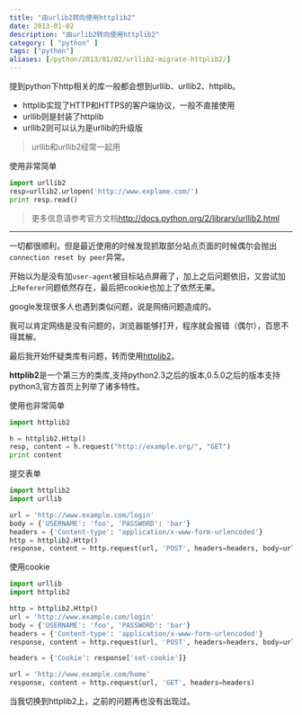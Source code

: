 ```yaml
---
title: "由urlib2转向使用httplib2"
date: 2013-01-02
description: "由urlib2转向使用httplib2"
category: [ "python" ]
tags: ["python"]
aliases: [/python/2013/01/02/urllib2-migrate-httplib2/]
---
```


提到python下http相关的库一般都会想到urllib、urllib2、httplib。

*  httplib实现了HTTP和HTTPS的客户端协议，一般不直接使用
*  urllib则是封装了httplib
*  urllib2则可以认为是urllib的升级版

>urllib和urllib2经常一起用

使用非常简单

```python
import urllib2
resp=urllib2.urlopen('http://www.explame.com/')
print resp.read()
```

>更多信息请参考官方文档<http://docs.python.org/2/library/urllib2.html>

---

一切都很顺利，但是最近使用的时候发现抓取部分站点页面的时候偶尔会抛出`connection reset by peer`异常。

开始以为是没有加`user-agent`被目标站点屏蔽了，加上之后问题依旧，又尝试加上`Referer`问题依然存在，最后把cookie也加上了依然无果。

google发现很多人也遇到类似问题，说是网络问题造成的。

我可以肯定网络是没有问题的，浏览器能够打开，程序就会报错（偶尔），百思不得其解。

最后我开始怀疑类库有问题，转而使用[httplib2](https://code.google.com/p/httplib2/)。

**httplib2**是一个第三方的类库,支持python2.3之后的版本,0.5.0之后的版本支持python3,官方首页上列举了诸多特性。

使用也非常简单

```python
import httplib2

h = httplib2.Http()
resp, content = h.request("http://example.org/", "GET")
print content
```

提交表单

```python
import httplib2
import urllib

url = 'http://www.example.com/login'   
body = {'USERNAME': 'foo', 'PASSWORD': 'bar'}
headers = {'Content-type': 'application/x-www-form-urlencoded'}
http = httplib2.Http()
response, content = http.request(url, 'POST', headers=headers, body=urllib.urlencode(body))
```

使用cookie

```python
import urllib
import httplib2

http = httplib2.Http()
url = 'http://www.example.com/login'   
body = {'USERNAME': 'foo', 'PASSWORD': 'bar'}
headers = {'Content-type': 'application/x-www-form-urlencoded'}
response, content = http.request(url, 'POST', headers=headers, body=urllib.urlencode(body))

headers = {'Cookie': response['set-cookie']}

url = 'http://www.example.com/home'   
response, content = http.request(url, 'GET', headers=headers)
```

当我切换到httplib2上，之前的问题再也没有出现过。

